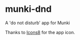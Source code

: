 # munki-dnd
A 'do not disturb' app for Munki

Thanks to [Icons8](https://icons8.com) for the app icon.